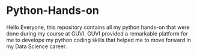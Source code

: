 # Python-Hands-on

Hello Everyone, this repository contains all my python hands-on that were done during my course at GUVI. GUVI provided a remarkable platform for me to develope my python coding skills that helped me to move forward in my Data Science career.

